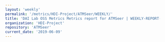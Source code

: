 ```yaml
---
layout: 'weekly'
permalink: '/metrics/HDI-Project/ATMSeer/WEEKLY/'
title: 'DAI Lab OSS Metrics Metrics report for ATMSeer | WEEKLY-REPORT-2019-06-09'
organization: 'HDI-Project'
repository: 'ATMSeer'
current_date: '2019-06-09'
---
```

